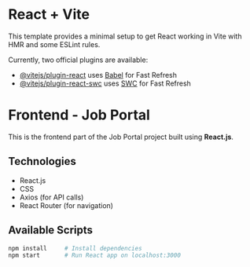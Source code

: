 # React + Vite

This template provides a minimal setup to get React working in Vite with HMR and some ESLint rules.

Currently, two official plugins are available:

- [@vitejs/plugin-react](https://github.com/vitejs/vite-plugin-react/blob/main/packages/plugin-react/README.md) uses [Babel](https://babeljs.io/) for Fast Refresh
- [@vitejs/plugin-react-swc](https://github.com/vitejs/vite-plugin-react-swc) uses [SWC](https://swc.rs/) for Fast Refresh


#  Frontend - Job Portal

This is the frontend part of the Job Portal project built using **React.js**.

##  Technologies

- React.js
- CSS
- Axios (for API calls)
- React Router (for navigation)

## Available Scripts

```bash
npm install     # Install dependencies
npm start       # Run React app on localhost:3000
